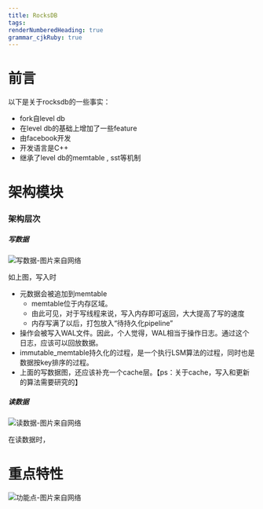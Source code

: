 ```yaml
---
title: RocksDB
tags: 
renderNumberedHeading: true
grammar_cjkRuby: true
---
```

# 前言
以下是关于rocksdb的一些事实：
- fork自level db
- 在level db的基础上增加了一些feature
- 由facebook开发
- 开发语言是C++
- 继承了level db的memtable , sst等机制

# 架构模块
### 架构层次
##### 写数据
![写数据-图片来自网络](https://gitee.com/string_coder/xiaoshujiang/raw/master/write.jpg)

如上图，写入时
- 元数据会被追加到memtable
 	 - memtable位于内存区域。
	 - 由此可见，对于写线程来说，写入内存即可返回，大大提高了写的速度
	 - 内存写满了以后，打包放入“待持久化pipeline”
- 操作会被写入WAL文件。因此，个人觉得，WAL相当于操作日志。通过这个日志，应该可以回放数据。
- immutable_memtable持久化的过程，是一个执行LSM算法的过程，同时也是数据按key排序的过程。
- 上面的写数据图，还应该补充一个cache层。【ps：关于cache，写入和更新的算法需要研究的】

##### 读数据
![读数据-图片来自网络](https://gitee.com/string_coder/xiaoshujiang/raw/master/read.jpg)

在读数据时，
# 重点特性
![功能点-图片来自网络](https://gitee.com/string_coder/xiaoshujiang/raw/master/functions.png)
